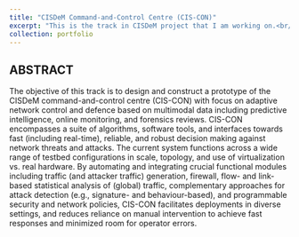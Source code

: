```yaml
---
title: "CISDeM Command-and-Control Centre (CIS-CON)"
excerpt: "This is the track in CISDeM project that I am working on.<br/><img src='/images/Cyber-Security.jpg'>"
collection: portfolio
---
```


## ABSTRACT

The objective of this track is to design and construct a prototype of the CISDeM command-and-control centre (CIS-CON) with focus on adaptive network control and defence based on multimodal data including predictive intelligence, online monitoring, and forensics reviews. CIS-CON encompasses a suite of algorithms, software tools, and interfaces towards fast (including real-time), reliable, and robust decision making against network threats and attacks. The current system functions across a wide range of testbed configurations in scale, topology, and use of virtualization vs. real hardware. By automating and integrating crucial functional modules including traffic (and attacker traffic) generation, firewall, flow- and link-based statistical analysis of (global) traffic, complementary approaches for attack detection (e.g., signature- and behaviour-based), and programmable security and network policies, CIS-CON facilitates deployments in diverse settings, and reduces reliance on manual intervention to achieve fast responses and minimized room for operator errors.
